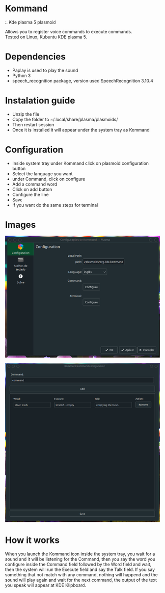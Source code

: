 # Kommand

:. Kde plasma 5 plasmoid

Allows you to register voice commands to execute commands.<br/>
Tested on Linux, Kubuntu KDE plasma 5.

# Dependencies
- Paplay is used to play the sound
- Python 3
- speech_recognition package, version used SpeechRecognition 3.10.4

# Instalation guide
- Unzip the file
- Copy the folder to ~/.local/share/plasma/plasmoids/
- Then restart session
- Once it is installed it will appear under the system tray as Kommand

# Configuration
- Inside system tray under Kommand click on plasmoid configuration button
- Select the language you want
- under Command, click on configure
- Add a command word
- Click on add button
- Configure the line
- Save
- If you want do the same steps for terminal

# Images

![alt text](https://raw.githubusercontent.com/andredla/kommand/main/KommandConfig.png)

![alt text](https://raw.githubusercontent.com/andredla/kommand/main/Kommand.png)
  
# How it works
When you launch the Kommand icon inside the system tray, you wait for a sound and it will be listening for the Command, then you say the word you configure inside the Command field followed by the Word field and wait, then the system will run the Execute field and say the Talk field. If you say something that not match with any command, nothing will happend and the sound will play again and wait for the next command, the output of the text you speak will appear at KDE Klipboard. 
